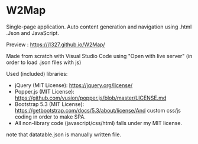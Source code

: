 # W2Map
Single-page application. Auto content generation and navigation using .html .Json and JavaScript.

Preview : https://j1327.github.io/W2Map/

Made from scratch with Visual Studio Code using "Open with live server" (in order to load .json files with js)

Used (included) libraries:
- jQuery (MIT License): https://jquery.org/license/
- Popper.js (MIT License): https://github.com/vusion/popper.js/blob/master/LICENSE.md
- Bootstrap 5.3 (MIT License): https://getbootstrap.com/docs/5.3/about/license/And custom css/js coding in order to make SPA.
- All non-library code (javascript/css/html) falls under my MIT license.

note that datatable.json is manually written file.
